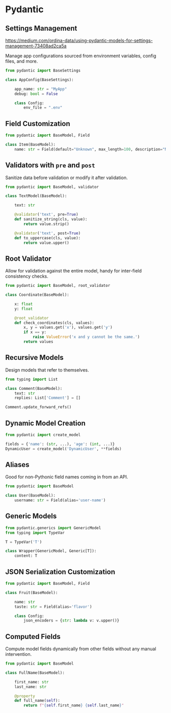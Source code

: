 # Pydantic

## Settings Management

<https://medium.com/ordina-data/using-pydantic-models-for-settings-management-73408ad2ca5a>

Manage app configurations sourced from environment variables, config files, and more.

```python
from pydantic import BaseSettings

class AppConfig(BaseSettings):

    app_name: str = "MyApp"
    debug: bool = False

    class Config:
        env_file = ".env"
```

## Field Customization

```python
from pydantic import BaseModel, Field

class Item(BaseModel):
    name: str = Field(default="Unknown", max_length=100, description="Name of the item")
```

## Validators with `pre` and `post`

Sanitize data before validation or modify it after validation.

```python
from pydantic import BaseModel, validator

class TextModel(BaseModel):

    text: str

    @validator('text', pre=True)
    def sanitize_string(cls, value):
        return value.strip()

    @validator('text', post=True)
    def to_uppercase(cls, value):
        return value.upper()
```

## Root Validator

Allow for validation against the entire model, handy for inter-field consistency checks.

```python
from pydantic import BaseModel, root_validator

class Coordinate(BaseModel):

    x: float
    y: float

    @root_validator
    def check_coordinates(cls, values):
        x, y = values.get('x'), values.get('y')
        if x == y:
            raise ValueError('x and y cannot be the same.')
        return values
```

## Recursive Models

Design models that refer to themselves.

```python
from typing import List

class Comment(BaseModel):
    text: str
    replies: List['Comment'] = []

Comment.update_forward_refs()
```

## Dynamic Model Creation

```python
from pydantic import create_model

fields = {'name': (str, ...), 'age': (int, ...)}
DynamicUser = create_model('DynamicUser', **fields)
```

## Aliases

Good for non-Pythonic field names coming in from an API.

```python
from pydantic import BaseModel

class User(BaseModel):
    username: str = Field(alias='user-name')
```

## Generic Models

```python
from pydantic.generics import GenericModel
from typing import TypeVar

T = TypeVar('T')

class Wrapper(GenericModel, Generic[T]):
    content: T
```

## JSON Serialization Customization

```python
from pydantic import BaseModel, Field

class Fruit(BaseModel):

    name: str
    taste: str = Field(alias='flavor')

    class Config:
        json_encoders = {str: lambda v: v.upper()}
```

## Computed Fields

Compute model fields dynamically from other fields without any manual intervention.

```python
from pydantic import BaseModel

class FullName(BaseModel):

    first_name: str
    last_name: str

    @property
    def full_name(self):
        return f"{self.first_name} {self.last_name}"
```
